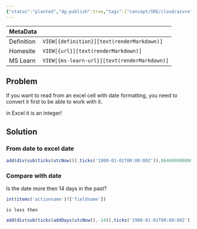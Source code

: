 ```yaml
---
{"status":"planted","dg-publish":true,"tags":["concept/SRE/cloud/azure"],"creation_date":"2024-05-07 16:15","definition":"undefined","ms-learn-url":"undefined","url":"undefined","aliases":null,"permalink":"/concepts/working-with-excel-dates-in-logic-apps/","dgPassFrontmatter":true}
---
```



| MetaData   |                                              |
| ---------- | -------------------------------------------- |
| Definition | `VIEW[{definition}][text(renderMarkdown)]`   |
| Homesite   | `VIEW[{url}][text(renderMarkdown)]`          |
| MS Learn   | `VIEW[{ms-learn-url}][text(renderMarkdown)]` |

## Problem

If you want to read from an excel cell with date formatting,
you need to convert it first to be able to work with it.

in Excel it is an integer!

## Solution

### From date to excel date

```javascript
add(div(sub(ticks(utcNow()),ticks('1900-01-01T00:00:00Z')),864000000000),2)
```

### Compare with date 

Is the date more then 14 days in the past?

```javascript
int(items('actionname')?['fieldname']) 
```
	is less then
```javascript
add(div(sub(ticks(addDays(utcNow(),-14)),ticks('1900-01-01T00:00:00Z')),864000000000),2)
```
